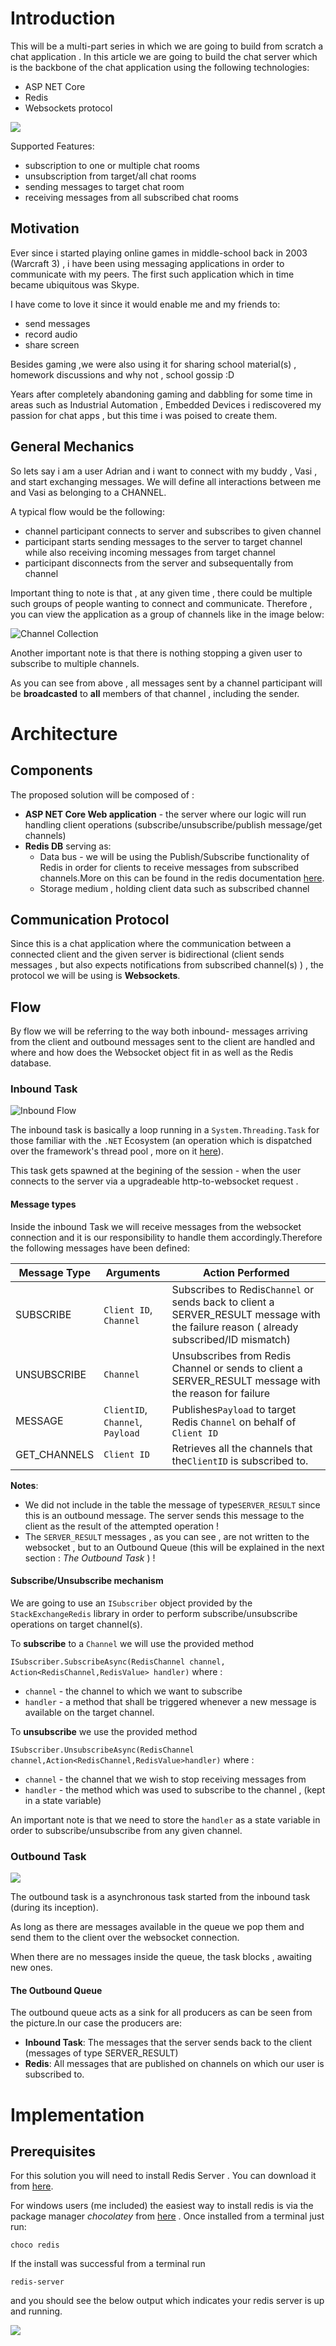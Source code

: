 # Introduction

This will be a multi-part series in which we are going to build from scratch a chat application . In this article we are going to build the chat server which is the backbone of the chat application using the following technologies:

- ASP NET Core
- Redis
- Websockets protocol

![](image/Server/1609216142929.png)

Supported Features:

- subscription to one or multiple chat rooms
- unsubscription from target/all chat rooms
- sending messages to target chat room
- receiving messages from all subscribed chat rooms

## Motivation

Ever since i started playing online games in middle-school back in 2003 (Warcraft 3) , i have been using messaging applications in order to communicate with my peers. The first such application  which in time became ubiquitous was Skype.

I have come to love it since it would enable me and  my friends to:

* send messages
* record audio
* share screen

Besides gaming ,we were also using it  for sharing school material(s) , homework discussions and why not ,  school gossip :D

Years after completely abandoning gaming and dabbling for some time in areas such as Industrial Automation , Embedded Devices i rediscovered my passion for chat apps , but this time i was poised to create them.

## General Mechanics

So lets say i am a user Adrian and i want to connect with my buddy , Vasi ,  and start exchanging messages. We will define all interactions between me and Vasi as belonging to a CHANNEL.

A typical flow would be the following:

- channel participant connects to server and subscribes to given channel
- participant starts sending messages to the server to target channel while also receiving incoming messages from target channel
- participant disconnects from the server and subsequentally from channel

Important thing to note is that , at any given time ,  there could be multiple such groups of people wanting to connect and communicate. Therefore , you can view the application as  a group of channels like in the image below:

![Channel Collection](image/Server/1609184427271.png)

Another important note is that there is nothing stopping a given user to subscribe to multiple channels.

As you can see from above , all messages sent by a channel participant will be **broadcasted** to **all** members of that channel , including the sender.

# Architecture

## Components

The proposed  solution will be composed of :

- **ASP NET Core Web application** - the server where our logic will run handling client operations (subscribe/unsubscribe/publish message/get channels)
- **Redis DB** serving as:
  - Data bus - we will be using the Publish/Subscribe functionality of Redis in order for clients to receive messages from subscribed channels.More on this can be found in the redis documentation [here](https://redis.io/topics/pubsub).
  - Storage medium , holding client data such as subscribed channel

## Communication Protocol

Since this is a chat application where the communication between a connected client and the given server is bidirectional (client sends messages , but also expects notifications from subscribed channel(s) ) ,  the protocol we will be using is **Websockets**.

## Flow

By flow we will be referring to the way both inbound- messages arriving from the client  and outbound messages  sent to the client are handled and where and how does the Websocket object fit in as well as the Redis database.

### Inbound Task

![Inbound Flow](image/Server/1609585970364.png)

The inbound task is basically a loop running in a  `System.Threading.Task` for those familiar with the `.NET` Ecosystem (an operation which is dispatched over the framework's  thread pool  , more on it [here](https://docs.microsoft.com/en-us/dotnet/api/system.threading.tasks.task?view=net-5.0)).

This task gets spawned at the begining of the session - when the user connects to the server via a upgradeable  http-to-websocket request .

#### Message types

Inside the inbound Task we will receive messages from the websocket connection and it is our responsibility to handle them accordingly.Therefore  the following messages have been defined:


| Message Type | Arguments | Action Performed |
| - | - | - |
| SUBSCRIBE | `Client ID`, `Channel` | Subscribes to Redis`Channel`  or sends back to client a SERVER_RESULT message with the failure reason ( already subscribed/ID mismatch) |
| UNSUBSCRIBE | `Channel` | Unsubscribes from Redis Channel or sends to client a SERVER_RESULT message with the reason for failure |
| MESSAGE | `ClientID`,<br />`Channel`,<br />`Payload` | Publishes`Payload` to target Redis  `Channel` on behalf of `Client ID` |
| GET_CHANNELS | `Client ID` | Retrieves all the channels that the`ClientID` is subscribed to. |

**Notes**:

- We did not include in the table the message of type`SERVER_RESULT` since this is an outbound message. The server sends this message to the client as the result of the attempted operation !
- The `SERVER_RESULT` messages , as you can see ,  are not written to the websocket , but to an Outbound Queue (this will be explained in the next section : *The Outbound Task* ) !

#### Subscribe/Unsubscribe mechanism

We are going to use an `ISubscriber` object provided by the `StackExchangeRedis` library in order to perform subscribe/unsubscribe operations on target channel(s).

To **subscribe** to a `Channel` we  will use the provided method

`ISubscriber.SubscribeAsync(RedisChannel channel, Action<RedisChannel,RedisValue> handler)` where :

- `channel` - the channel to which we want to subscribe
- `handler` -  a method that shall be triggered whenever a new message is available on the target channel.

To **unsubscribe** we use the provided method

`ISubscriber.UnsubscribeAsync(RedisChannel channel,Action<RedisChannel,RedisValue>handler)`  where :

- `channel` - the channel that we wish to stop receiving messages from
- `handler` - the method which was used to subscribe to the channel , (kept in a state variable)

An important note is that we need to store the `handler` as a state variable in order to subscribe/unsubscribe from any given channel.

### Outbound Task

![](image/Server/1609648304233.png)

The outbound task is a asynchronous task started from the  inbound task (during its inception).

As long as there are messages available in the queue we pop them  and send them to the client over the websocket connection.

When there are no messages inside the queue, the task blocks , awaiting new ones.

#### The Outbound Queue

The outbound queue acts as a sink for all producers as can be seen from the picture.In our case the producers are:

- **Inbound Task**: The messages that the server sends back to the client (messages of type SERVER_RESULT)
- **Redis**:  All messages that are published on channels on which our user is subscribed to.

# Implementation


## Prerequisites

For this solution you will need to install Redis Server . You can download it from [here](https://redis.io/download).

For windows users (me included) the easiest way to install redis is via the package manager *chocolatey* from  [here](https://chocolatey.org/install) . Once installed  from a terminal just run:

`choco redis`

If the install was successful from a terminal run

`redis-server`

and you should see the below output which indicates your redis server is up and running.

![](image/Server/1609517506383.png)
